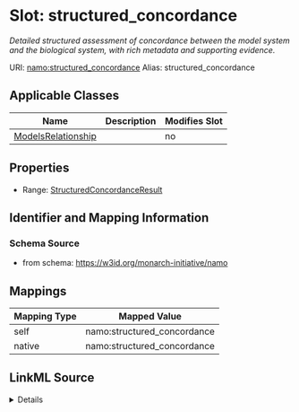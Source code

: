 

# Slot: structured_concordance 


_Detailed structured assessment of concordance between the model system and the biological system, with rich metadata and supporting evidence._





URI: [namo:structured_concordance](https://w3id.org/monarch-initiative/namo/structured_concordance)
Alias: structured_concordance

<!-- no inheritance hierarchy -->





## Applicable Classes

| Name | Description | Modifies Slot |
| --- | --- | --- |
| [ModelsRelationship](ModelsRelationship.md) |  |  no  |






## Properties

* Range: [StructuredConcordanceResult](StructuredConcordanceResult.md)




## Identifier and Mapping Information






### Schema Source


* from schema: https://w3id.org/monarch-initiative/namo




## Mappings

| Mapping Type | Mapped Value |
| ---  | ---  |
| self | namo:structured_concordance |
| native | namo:structured_concordance |




## LinkML Source

<details>
```yaml
name: structured_concordance
description: Detailed structured assessment of concordance between the model system
  and the biological system, with rich metadata and supporting evidence.
from_schema: https://w3id.org/monarch-initiative/namo
rank: 1000
alias: structured_concordance
owner: ModelsRelationship
domain_of:
- ModelsRelationship
range: StructuredConcordanceResult
inlined: true

```
</details>